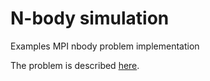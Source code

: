 # N-body simulation 
Examples MPI nbody problem implementation

The problem is described [here](https://en.wikipedia.org/wiki/N-body_simulation).
